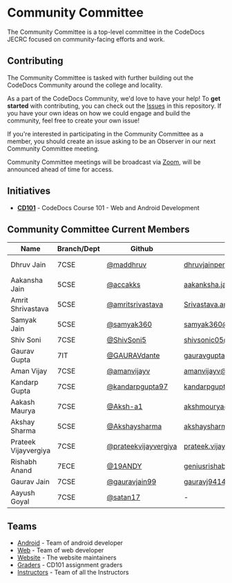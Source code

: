 # Community Committee

The Community Committee is a top-level committee in the CodeDocs JECRC focused on community-facing efforts and work.

## Contributing

The Community Committee is tasked with further building out the CodeDocs Community around the college and locality.

As a part of the CodeDocs Community, we'd love to have your help! To **get started** with contributing, you can check out the [Issues](https://github.com/nodejs/community-committee/issues) in this repository. If you have your own ideas on how we could engage and build the community, feel free to create your own issue!

If you're interested in participating in the Community Committee as a member, you should create an issue asking to be an Observer in our next Community Committee meeting.

Community Committee meetings will be broadcast via [Zoom](zoom.us), will be announced ahead of time for access.

## Initiatives

- [**CD101**](http://cd101.codedocs.org) - CodeDocs Course 101 - Web and Android Development

## Community Committee Current Members

| Name | Branch/Dept | Github | Email | Designation |
| ----- | ------ | ----- | ----- | ----- |
| Dhruv Jain | 7CSE | [@maddhruv](https://github.com/maddhruv) | [dhruvjainpenny@gmail.com](mailto:dhruvjainpenny@gmail.com) | CommComm Director | 
| Aakansha Jain | 5CSE | [@accakks](https://github.com/accakks) | [aakanksha.jain8@gmail.com](mailto:aakanksha.jain8@gmail.com) | CommComm Chair |
| Amrit Shrivastava | 5CSE | [@amritsrivastava](https://github.com/amritsrivastava) | [Srivastava.amrit1999@gmail.com](mailto:Srivastava.amrit1999@gmail.com) | CommComm Co-Chair |
| Samyak Jain | 5CSE | [@samyak360](https://github.com/samyak360) | [samyak360@gmail.com](mailto:samyak360@gmail.com) | CommComm Co-Chair |
| Shiv Soni  | 7CSE | [@ShivSoni5](https://github.com/ShivSoni5)| [shivsonic05@gmail.com](mailto:shivsonic05@gmail.com) | Emeritus |
| Gaurav Gupta  | 7IT | [@GAURAVdante](https://github.com/GAURAVdante)| [gauravguptahappy97@gmail.com](mailto:gauravguptahappy97@gmail.com) | Emeritus |
| Aman Vijay | 7CSE | [@amanvijayv](https://github.com/amanvijayv) | [amanvijayv@gmail.com](mailto:amanvijayv@gmail.com) | Emeritus |
| Kandarp Gupta | 7CSE | [@kandarpgupta97](https://github.com/kandarpgupta97) | [kandarpgupta97@gmail.com](mailto:kandarpgupta97@gmail.com) | Emeritus |
| Aakash Maurya | 7CSE | [@Aksh-a1](https://github.com/Aksh-a1) | [akshmourya@gmail.com](mailto:akshmourya@gmail.com) | Emeritus |
| Akshay Sharma | 5CSE | [@Akshaysharma](https://github.com/akshaysharma2277) | [akshaysharma2277@gmail.com](mailto:akshaysharma2277@gmail.com) | Emeritus |
| Prateek Vijayvergiya| 7CSE | [@prateekvijayvergiya](https://github.com/prateekvijayvergiya) | [prateek.vijayudr27@gmail.com](mailto:prateek.vijayudr27@gmail.com) | Emeritus |
| Rishabh Anand | 7ECE | [@19ANDY](https://github.com/19ANDY)| [geniusrishabhanand@gmail.com](mailto:geniusrishabhanand@gmail.com)| Emeritus |
| Gaurav Jain | 7CSE | [@gauravjain99](https://github.com/gauravjain99) | [gauravj9414@gmail.com](mailto:gauravj9414@gmail.com) | Emeritus |
| Aayush Goyal | 7CSE | [@satan17](https://github.com/satan17) | - | Emeritus |

## Teams

- [Android](https://github.com/orgs/CodeDocsJECRC/teams/android) - Team of android developer
- [Web](https://github.com/orgs/CodeDocsJECRC/teams/web) - Team of web developer
- [Website](https://github.com/orgs/CodeDocsJECRC/teams/website) - The website maintainers
- [Graders](https://github.com/orgs/CodeDocsJECRC/teams/graders) - CD101 assignment graders
- [Instructors](https://github.com/orgs/CodeDocsJECRC/teams/instructors) - Team of all the Instructors
